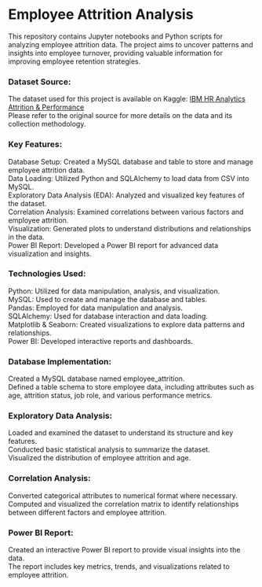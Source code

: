 # Employee Attrition Analysis
This repository contains Jupyter notebooks and Python scripts for analyzing employee attrition data. The project aims to uncover patterns and insights into employee turnover, providing valuable information for improving employee retention strategies.

### Dataset Source:  

The dataset used for this project is available on Kaggle: [IBM HR Analytics Attrition & Performance](https://www.kaggle.com/datasets/pavansubhasht/ibm-hr-analytics-attrition-dataset)  
Please refer to the original source for more details on the data and its collection methodology.

### Key Features:

Database Setup: Created a MySQL database and table to store and manage employee attrition data.  
Data Loading: Utilized Python and SQLAlchemy to load data from CSV into MySQL.  
Exploratory Data Analysis (EDA): Analyzed and visualized key features of the dataset.  
Correlation Analysis: Examined correlations between various factors and employee attrition.  
Visualization: Generated plots to understand distributions and relationships in the data.  
Power BI Report: Developed a Power BI report for advanced data visualization and insights.  

### Technologies Used:

Python: Utilized for data manipulation, analysis, and visualization.  
MySQL: Used to create and manage the database and tables.  
Pandas: Employed for data manipulation and analysis.  
SQLAlchemy: Used for database interaction and data loading.  
Matplotlib & Seaborn: Created visualizations to explore data patterns and relationships.  
Power BI: Developed interactive reports and dashboards.  


### Database Implementation:

Created a MySQL database named employee_attrition.  
Defined a table schema to store employee data, including attributes such as age, attrition status, job role, and various performance metrics.  

### Exploratory Data Analysis:

Loaded and examined the dataset to understand its structure and key features.  
Conducted basic statistical analysis to summarize the dataset.  
Visualized the distribution of employee attrition and age.  

### Correlation Analysis:

Converted categorical attributes to numerical format where necessary.  
Computed and visualized the correlation matrix to identify relationships between different factors and employee attrition.  

### Power BI Report:

Created an interactive Power BI report to provide visual insights into the data.  
The report includes key metrics, trends, and visualizations related to employee attrition.  
